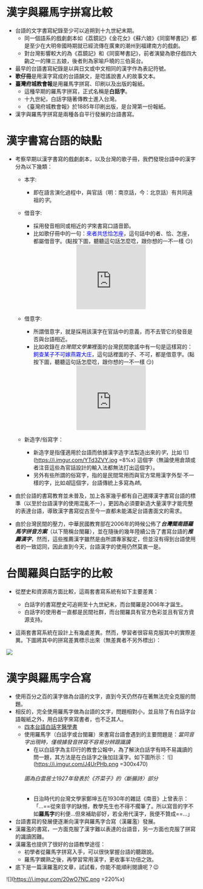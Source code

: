 <style>
.blue {
  color: blue;
}
a:hover{
	color: #FFB121 !important;
	text-decoration: none !important;
}
</style>
# 漢字與羅馬字拼寫比較
* 台語的文字書寫紀錄至少可以追朔到十九世紀末期。
    * 同一個語系的戲劇劇本如《荔鏡記》《金花女》《蘇六娘》《同窗琴書記》都是至少在大明帝國時期就已經流傳在廣東的潮州到福建南方的戲劇。
    * 對台灣影響較大的為《荔鏡記》和《同窗琴書記》，前者演變為歌仔戲四大齣之一的陳三五娘，後者則為家喻戶曉的三伯英台。
* 最早的台語書寫紀錄是以與日文或中文相同的漢字作為表記符號。
* **歌仔冊**是用漢字寫成的台語韻文，是唸謠說書人的故事文本。
* **臺灣府城教會報**是用羅馬字拼寫、印刷以及出版的報紙。
    * 這種早期的羅馬字拼寫，正式名稱是**白話字**。
    * 十九世紀，白話字隨著傳教士進入台灣。
    * 《臺灣府城教會報》於1885年印刷出版，是台灣第一份報紙。
* 漢字與羅馬字拼寫是兩種各自平行發展的台語書寫。

# 漢字書寫台語的缺點
* 考察早期以漢字書寫的戲劇劇本，以及台灣的歌子冊，我們發現台語中的漢字分為以下幾類：
    * 本字:
        * 即在語言演化過程中，與官話（明：南京話，今：北京話）有共同遠祖的*字*。
    * 借音字:
        * 採用發音相同或相近的*字*來書寫口語音節。
        * 比如歌仔冊中的一句：<span class="blue">來者共恁恰怎座</span>，這句話中的者、恰、怎座，都屬借音字。(點按下圖，聽聽這句話怎麼唸，跟你想的一不一樣 :smirk:)
        
        <center><iframe width="40%" height="170" src="https://clyp.it/au0xh0je/widget" frameborder="0"></iframe></center>
    * 借意字:
        * 所謂借意字，就是採用該漢字在官話中的意義，而不去管它的發音是否與台語相近。
        * 比如收錄在*台灣間文學集*裡面的台灣民間歌謠中有一句是這樣寫的：<span class="blue">飼查某子不可嫁燕霧大庄</span>，這句話裡面的子、不可，都是借意字。(點按下圖，聽聽這句話怎麼唸，跟你想的一不一樣 :smirk:)
        
        <center><iframe width="40%" height="170" src="https://clyp.it/pwinzw2z/widget" frameborder="0"></iframe></center>
    * 新造字/俗寫字：
        * 新造字是指僅適用於台語而依據漢字造字法製造出來的*字*，比如 ![](https://i.imgur.com/YTd3ZVY.jpg =8%x)
        這個字（無論使用倉頡或者注音這些為官話設計的輸入法都無法打出這個字）。
        * 另外有些所謂的俗寫字，指的是民間常用而與官方常用漢字外型·不一樣的字，比如*姐*這個字，台語傳統上多寫為*姉*。

* 由於台語的書寫教育並未普及，加上各家幾乎都有自己選擇漢字書寫台語的標準（以至於台語漢字的使用混亂不一），更因為必須要新造大量漢字才能完整的表達台語，導致漢字書寫從古至今一直都未能滿足台語書面文的需求。
* 由於台灣民間的壓力，中華民國教育部在2006年的時候公佈了***台灣閩南語羅馬字拼音方案***（以下簡稱台閩羅），並在隨後的幾年陸續公告了書寫台語的***推薦漢字***，然而，這些推薦漢字雖然是由所謂專家擬定，但並沒有得到台語使用者的一致認同，因此直到今天，台語漢字的使用仍然莫衷一是。

# 台閩羅與白話字的比較
* 從歷史和資源兩方面比較，這兩套書寫系統有如下主要差異：
    * 白話字的書寫歷史可追朔至十九世紀末，而台閩羅是2006年才誕生。
    * 白話字的使用者一直都是民間社群，而台閩羅具有官方色彩並且有官方資源支持。

* 這兩套書寫系統在設計上有幾處差異。然而，學習者很容易克服其中的實際差異。下圖將其中的拼寫差異標示出來（無差異者不另外標出）：

![](https://i.imgur.com/Ba9077a.png)

# 漢字與羅馬字合寫
* 使用百分之百的漢字做為台語的文字，直到今天仍然存在著無法完全克服的問題。
* 相反的，完全使用羅馬字做為台語的文字，問題相對小，並且除了有白話字台語報紙之外，用白話字來寫書者，也不乏其人。
    * [四本台語白話字醫學書](https://buzzorange.com/2017/02/03/four-books-preserved-the-mother-language/)
    * 使用羅馬字（白話字或台閩羅）來書寫台語會遇到的主要問題是：*當同音字出現時，僅根據發音拼寫不容易分辨跟識讀*
        * 在以白話字為主印行的教會公報中，為了解決白話字有時不易識讀的問一題，其方法是在白話字之後加註漢字。如下圖所示：
        ![](https://i.imgur.com/J4UrPHb.png =300x470)
        ###### 圖為白雲居士1927年發表於《芥菜子》的〈斷腸詩〉部分
        * 日治時代的台灣文學家鄭坤五在1930年的雜誌《南音》上曾表示：「...==從來音字的缺憾，教學先生也不得不擱筆了。所以寫音的字不如**羅馬字**的利便...但來補助卻好，若全用代漢字，我便不贊成==...」
* 台語書寫的發展便逐漸向漢字與羅馬字合寫（漢羅濫）發展。
* 漢羅濫的書寫，一方面克服了漢字難以表達的台語音，另一方面也克服了拼寫的識讀困難。
* 漢羅濫也提供了很好的台語教學途徑：
    * 初學者從羅馬字拼寫入手，可以很快掌握台語的聽跟說。
    * 羅馬字嫻熟之後，再學習常用漢字，更收事半功倍之效。
* 底下是一篇漢羅濫的文章，試試看，你能不能順利閱讀呢？:wink:

![](https://i.imgur.com/20wO7NC.png =220%x)



        


